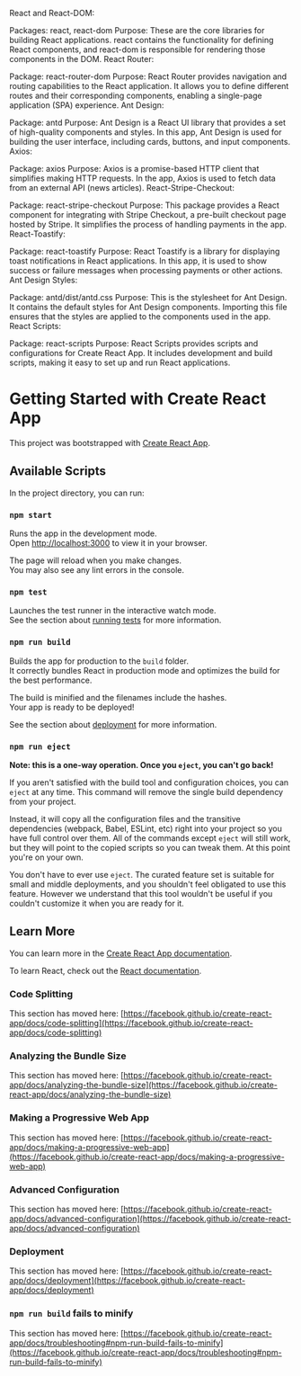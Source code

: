 React and React-DOM:

Packages: react, react-dom
Purpose: These are the core libraries for building React applications. react contains the functionality for defining React components, and react-dom is responsible for rendering those components in the DOM.
React Router:

Package: react-router-dom
Purpose: React Router provides navigation and routing capabilities to the React application. It allows you to define different routes and their corresponding components, enabling a single-page application (SPA) experience.
Ant Design:

Package: antd
Purpose: Ant Design is a React UI library that provides a set of high-quality components and styles. In this app, Ant Design is used for building the user interface, including cards, buttons, and input components.
Axios:

Package: axios
Purpose: Axios is a promise-based HTTP client that simplifies making HTTP requests. In the app, Axios is used to fetch data from an external API (news articles).
React-Stripe-Checkout:

Package: react-stripe-checkout
Purpose: This package provides a React component for integrating with Stripe Checkout, a pre-built checkout page hosted by Stripe. It simplifies the process of handling payments in the app.
React-Toastify:

Package: react-toastify
Purpose: React Toastify is a library for displaying toast notifications in React applications. In this app, it is used to show success or failure messages when processing payments or other actions.
Ant Design Styles:

Package: antd/dist/antd.css
Purpose: This is the stylesheet for Ant Design. It contains the default styles for Ant Design components. Importing this file ensures that the styles are applied to the components used in the app.
React Scripts:

Package: react-scripts
Purpose: React Scripts provides scripts and configurations for Create React App. It includes development and build scripts, making it easy to set up and run React applications.







# Getting Started with Create React App

This project was bootstrapped with [Create React App](https://github.com/facebook/create-react-app).

## Available Scripts

In the project directory, you can run:

### `npm start`

Runs the app in the development mode.\
Open [http://localhost:3000](http://localhost:3000) to view it in your browser.

The page will reload when you make changes.\
You may also see any lint errors in the console.

### `npm test`

Launches the test runner in the interactive watch mode.\
See the section about [running tests](https://facebook.github.io/create-react-app/docs/running-tests) for more information.

### `npm run build`

Builds the app for production to the `build` folder.\
It correctly bundles React in production mode and optimizes the build for the best performance.

The build is minified and the filenames include the hashes.\
Your app is ready to be deployed!

See the section about [deployment](https://facebook.github.io/create-react-app/docs/deployment) for more information.

### `npm run eject`

**Note: this is a one-way operation. Once you `eject`, you can't go back!**

If you aren't satisfied with the build tool and configuration choices, you can `eject` at any time. This command will remove the single build dependency from your project.

Instead, it will copy all the configuration files and the transitive dependencies (webpack, Babel, ESLint, etc) right into your project so you have full control over them. All of the commands except `eject` will still work, but they will point to the copied scripts so you can tweak them. At this point you're on your own.

You don't have to ever use `eject`. The curated feature set is suitable for small and middle deployments, and you shouldn't feel obligated to use this feature. However we understand that this tool wouldn't be useful if you couldn't customize it when you are ready for it.

## Learn More

You can learn more in the [Create React App documentation](https://facebook.github.io/create-react-app/docs/getting-started).

To learn React, check out the [React documentation](https://reactjs.org/).

### Code Splitting

This section has moved here: [https://facebook.github.io/create-react-app/docs/code-splitting](https://facebook.github.io/create-react-app/docs/code-splitting)

### Analyzing the Bundle Size

This section has moved here: [https://facebook.github.io/create-react-app/docs/analyzing-the-bundle-size](https://facebook.github.io/create-react-app/docs/analyzing-the-bundle-size)

### Making a Progressive Web App

This section has moved here: [https://facebook.github.io/create-react-app/docs/making-a-progressive-web-app](https://facebook.github.io/create-react-app/docs/making-a-progressive-web-app)

### Advanced Configuration

This section has moved here: [https://facebook.github.io/create-react-app/docs/advanced-configuration](https://facebook.github.io/create-react-app/docs/advanced-configuration)

### Deployment

This section has moved here: [https://facebook.github.io/create-react-app/docs/deployment](https://facebook.github.io/create-react-app/docs/deployment)

### `npm run build` fails to minify

This section has moved here: [https://facebook.github.io/create-react-app/docs/troubleshooting#npm-run-build-fails-to-minify](https://facebook.github.io/create-react-app/docs/troubleshooting#npm-run-build-fails-to-minify)
